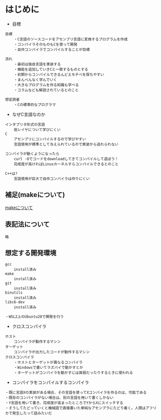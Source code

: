 # はじめに

- 目標
```
目標
    ・C言語のソースコードをアセンブリ言語に変換するプログラムを作成
    ・コンパイラそのものもCを使って開発
    ・自作コンパイラでコンパイルすることが目標

流れ
    ・最初は独自言語を実装する
    ・機能を追加していきCと一致するものとする
    ・初期からコンパイルできるんどえモチベを保ちやすい
    ・まんべんなく学んでいく
    ・大きなプログラムを作る知識も学べる
    ・コラムなども解説されているとのこと

想定読者
    ・Cの標準的なプログラマ

```
- なぜC言語なのか
```
インタプリタ形式の言語
    低レイヤについて学びにくい
C
    アセンブリにコンパイルするので学びやすい
    言語使用が標準として与えられているので実装から逃れられない

コンパイラが動くようになったら
    curl -Oでコードをdownloadしてきてコンパイルして遊ぼう！
    完成度が高ければLinuxカーネルすらコンパイルできるとのこと

C++は?
    言語使用が巨大で自作コンパイラは作りにくい
```

## 補足(makeについて)
[makeについて](./make.md)

## 表記法について
```
略
```

## 想定する開発環境
```
gcc
    install済み
make
    install済み
git
    install済み
binutils
    install済み
libc6-dev
    install済み

・WSL2上のUbuntu20で開発を行う
```

- クロスコンパイラ
```
ホスト
    コンパイラが動作するマシン
ターゲット
    コンパイラが出力したコードが動作するマシン
クロスコンパイラ
    ・ホストとターゲットが異なるコンパイラ
    ・Windowsで書いてラズパイで動かすとか
    ・ターゲットがコンパイラを動かすには貧弱だったりするときに使われる
```

- コンパイラをコンパイルするコンパイラ
```
・既に言語Xの実装がある場合、その言語を使ってXコンパイラを作るのは、可能である
・既存のコンパイラがない場合は、別の言語を用いて書くしかない
・Y言語を用いて書き、完成度が高まったところでYからXにスイッチする
・そうしてたどっていくと機械語で直接書いた単純なアセンブラにたどり着く。人間はアフリカで発生したって話みたいだ
```